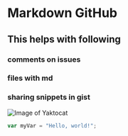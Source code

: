 # Markdown GitHub
## This helps with following 
### comments on issues 
### files with md
### sharing snippets in gist 

![Image of Yaktocat](https://octodex.github.com/images/yaktocat.png)

``` javascript
var myVar = "Hello, world!";
```

